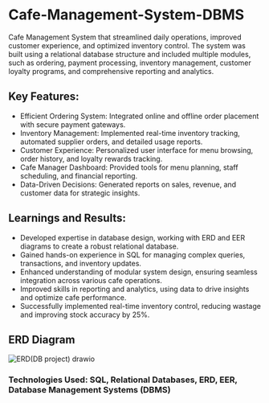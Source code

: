 # Cafe-Management-System-DBMS
Cafe Management System that streamlined daily operations, improved customer experience, and optimized inventory control. The system was built using a relational database structure and included multiple modules, such as ordering, payment processing, inventory management, customer loyalty programs, and comprehensive reporting and analytics.

## Key Features:

* Efficient Ordering System: Integrated online and offline order placement with secure payment gateways.
* Inventory Management: Implemented real-time inventory tracking, automated supplier orders, and detailed usage reports.
* Customer Experience: Personalized user interface for menu browsing, order history, and loyalty rewards tracking.
* Cafe Manager Dashboard: Provided tools for menu planning, staff scheduling, and financial reporting.
* Data-Driven Decisions: Generated reports on sales, revenue, and customer data for strategic insights.

## Learnings and Results:

* Developed expertise in database design, working with ERD and EER diagrams to create a robust relational database.
* Gained hands-on experience in SQL for managing complex queries, transactions, and inventory updates.
* Enhanced understanding of modular system design, ensuring seamless integration across various cafe operations.
* Improved skills in reporting and analytics, using data to drive insights and optimize cafe performance.
* Successfully implemented real-time inventory control, reducing wastage and improving stock accuracy by 25%.
  
## ERD Diagram
![ERD(DB project) drawio](https://github.com/user-attachments/assets/d845c13c-5c5c-4e59-a869-c274c2ff1843)

### Technologies Used: SQL, Relational Databases, ERD, EER, Database Management Systems (DBMS)
